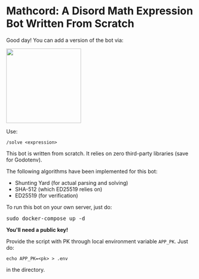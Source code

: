 # Mathcord: A Disord Math Expression Bot Written From Scratch

Good day! You can add a version of the bot via:

[<img height="200" width="200" src="https://avatars.githubusercontent.com/u/56949250?v=4" />](https://discord.com/api/oauth2/authorize?client_id=941278523132358686&scope=bot&permissions=380104611840)


Use:

```
/solve <expression>
```

This bot is written from scratch. It relies on zero third-party libraries (save for Godotenv).

The following algorithms have been implemented for this bot:

- Shunting Yard (for actual parsing and solving)
- SHA-512 (which ED25519 relies on)
- ED25519 (for verification)


To run this bot on your own server, just do:

<pre prefix="$">sudo docker-compose up -d</pre>

**You'll need a public key!**

Provide the script with PK through local environment variable `APP_PK`. Just do:

```
echo APP_PK=<pk> > .env
```

in the directory.